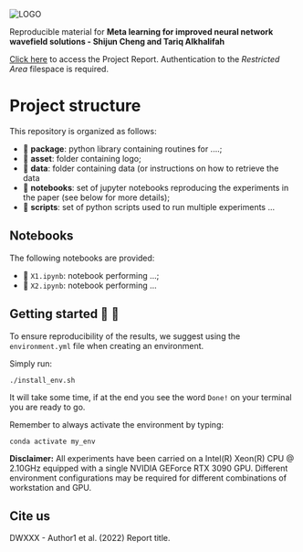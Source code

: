 ![LOGO](https://github.com/DeepWave-Kaust/Project-Template/blob/main/asset/logo.png)

Reproducible material for **Meta learning for improved neural network wavefield solutions - Shijun Cheng and Tariq Alkhalifah**

[Click here](https://kaust.sharepoint.com/:f:/r/sites/M365_Deepwave_Documents/Shared%20Documents/Restricted%20Area/DWxxxxxxxx) to access the Project Report. Authentication to the _Restricted Area_ filespace is required.

# Project structure
This repository is organized as follows:

* :open_file_folder: **package**: python library containing routines for ....;
* :open_file_folder: **asset**: folder containing logo;
* :open_file_folder: **data**: folder containing data (or instructions on how to retrieve the data
* :open_file_folder: **notebooks**: set of jupyter notebooks reproducing the experiments in the paper (see below for more details);
* :open_file_folder: **scripts**: set of python scripts used to run multiple experiments ...

## Notebooks
The following notebooks are provided:

- :orange_book: ``X1.ipynb``: notebook performing ...;
- :orange_book: ``X2.ipynb``: notebook performing ...


## Getting started :space_invader: :robot:
To ensure reproducibility of the results, we suggest using the `environment.yml` file when creating an environment.

Simply run:
```
./install_env.sh
```
It will take some time, if at the end you see the word `Done!` on your terminal you are ready to go. 

Remember to always activate the environment by typing:
```
conda activate my_env
```

**Disclaimer:** All experiments have been carried on a Intel(R) Xeon(R) CPU @ 2.10GHz equipped with a single NVIDIA GEForce RTX 3090 GPU. Different environment 
configurations may be required for different combinations of workstation and GPU.

## Cite us 
DWXXX - Author1 et al. (2022) Report title.

